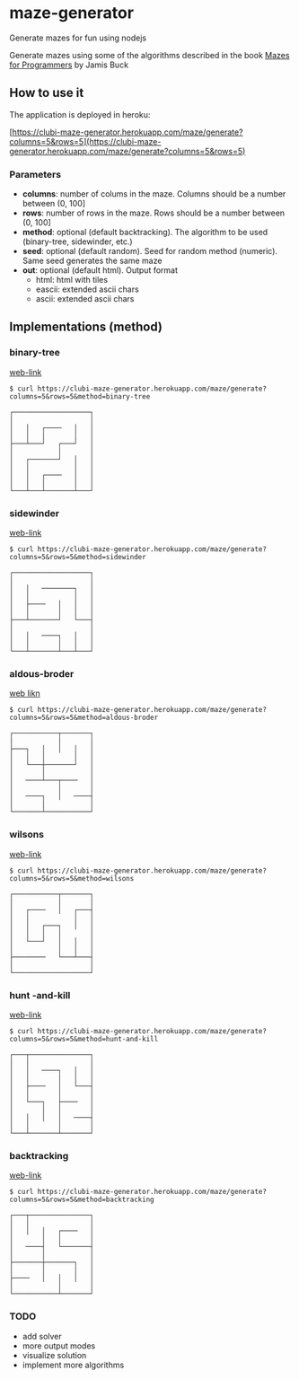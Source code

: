 # maze-generator
Generate mazes for fun using nodejs

Generate mazes using some of the algorithms described in the book [Mazes for Programmers](https://www.amazon.es/Mazes-Programmers-Twisty-Little-Passages/dp/1680500554/ref=sr_1_1?__mk_es_ES=%C3%85M%C3%85%C5%BD%C3%95%C3%91&dchild=1&keywords=mazes+for+programmers&qid=1633941115&sr=8-1) by Jamis Buck

## How to use it

The application is deployed in heroku:

[https://clubi-maze-generator.herokuapp.com/maze/generate?columns=5&rows=5](https://clubi-maze-generator.herokuapp.com/maze/generate?columns=5&rows=5)

### Parameters
* **columns**: number of colums in the maze. Columns should be a number between (0, 100]
* **rows**: number of rows in the maze. Rows should be a number between (0, 100]
* **method**: optional (default backtracking). The algorithm to be used (binary-tree, sidewinder, etc.)
* **seed**: optional (default random). Seed for random method (numeric). Same seed generates the same maze
* **out**: optional (default html). Output format
   - html: html with tiles
   - eascii: extended ascii chars
   - ascii: extended ascii chars


## Implementations (method)

### binary-tree

[web-link](https://clubi-maze-generator.herokuapp.com/maze/generate?columns=5&rows=5&method=binary-tree)

```
$ curl https://clubi-maze-generator.herokuapp.com/maze/generate?columns=5&rows=5&method=binary-tree

┌───────────────────┐
│                   │
│   │   ┌────   │   │
│   │   │       │   │
├───┴───┘   ┌───┘   │
│           │       │
│   ┌───────┘   │   │
│   │           │   │
│   │   ┌────   │   │
│   │   │       │   │
└───┴───┴───────┴───┘
```

### sidewinder
[web-link](https://clubi-maze-generator.herokuapp.com/maze/generate?columns=5&rows=5&method=sidewinder)

```
$ curl https://clubi-maze-generator.herokuapp.com/maze/generate?columns=5&rows=5&method=sidewinder

┌───────────────────┐
│                   │
│   │   ────────┐   │
│   │           │   │
│   ├────   │   │   │
│   │       │   │   │
├───┴───────┘   └───┤
│                   │
│   │   ────┐   │   │
│   │       │   │   │
└───┴───────┴───┴───┘
```

### aldous-broder
[web likn](https://clubi-maze-generator.herokuapp.com/maze/generate?columns=5&rows=5&method=aldous-broder)

```
$ curl https://clubi-maze-generator.herokuapp.com/maze/generate?columns=5&rows=5&method=aldous-broder

┌───────────┬───────┐
│           │       │
├───┐   │   │   │   │
│   │   │       │   │
│   └───┼───────┘   │
│       │           │
│   ────┴───┬────   │
│           │       │
│   ────┐   │   ────┤
│       │           │
└───────┴───────────┘
```

### wilsons
[web-link](https://clubi-maze-generator.herokuapp.com/maze/generate?columns=5&rows=5&method=wilsons)

```
$ curl https://clubi-maze-generator.herokuapp.com/maze/generate?columns=5&rows=5&method=wilsons

┌───────────┬───────┐
│           │       │
│   ┌────   │   ┌───┤
│   │           │   │
│   │   ┌───┐   │   │
│   │   │   │       │
│   └───┘   │   │   │
│           │   │   │
├────────   └───┴───┤
│                   │
└───────────────────┘
```

### hunt -and-kill
[web-link](https://clubi-maze-generator.herokuapp.com/maze/generate?columns=5&rows=5&method=hunt-and-kill)

```
$ curl https://clubi-maze-generator.herokuapp.com/maze/generate?columns=5&rows=5&method=hunt-and-kill

┌───┬───────────────┐
│   │               │
│   │   ────┐   │   │
│   │       │   │   │
│   ├────   │   └───┤
│   │       │       │
│   └───┐   ├────   │
│       │   │       │
│   │   │   │   ────┤
│   │       │       │
└───┴───────┴───────┘
```

### backtracking
[web-link](https://clubi-maze-generator.herokuapp.com/maze/generate?columns=5&rows=5&method=backtracking)

```
$ curl https://clubi-maze-generator.herokuapp.com/maze/generate?columns=5&rows=5&method=backtracking

┌───┬───────────────┐
│   │               │
│   │   │   ┌────   │
│       │   │       │
│   ────┤   └───────┤
│       │           │
├───────┼───────┐   │
│       │       │   │
├────   │   │   │   │
│           │       │
└───────────┴───────┘
```

### TODO
* add solver
* more output modes
* visualize solution
* implement more algorithms
